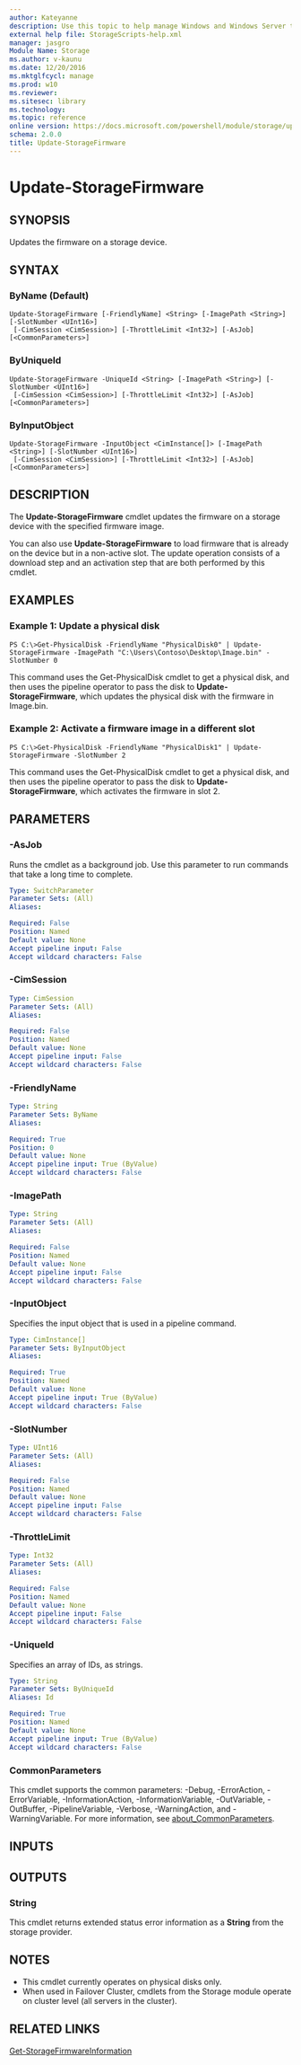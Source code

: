 ```yaml
---
author: Kateyanne
description: Use this topic to help manage Windows and Windows Server technologies with Windows PowerShell.
external help file: StorageScripts-help.xml
manager: jasgro
Module Name: Storage
ms.author: v-kaunu
ms.date: 12/20/2016
ms.mktglfcycl: manage
ms.prod: w10
ms.reviewer: 
ms.sitesec: library
ms.technology: 
ms.topic: reference
online version: https://docs.microsoft.com/powershell/module/storage/update-storagefirmware?view=windowsserver2019-ps&wt.mc_id=ps-gethelp
schema: 2.0.0
title: Update-StorageFirmware
---
```


# Update-StorageFirmware

## SYNOPSIS
Updates the firmware on a storage device.

## SYNTAX

### ByName (Default)
```
Update-StorageFirmware [-FriendlyName] <String> [-ImagePath <String>] [-SlotNumber <UInt16>]
 [-CimSession <CimSession>] [-ThrottleLimit <Int32>] [-AsJob] [<CommonParameters>]
```

### ByUniqueId
```
Update-StorageFirmware -UniqueId <String> [-ImagePath <String>] [-SlotNumber <UInt16>]
 [-CimSession <CimSession>] [-ThrottleLimit <Int32>] [-AsJob] [<CommonParameters>]
```

### ByInputObject
```
Update-StorageFirmware -InputObject <CimInstance[]> [-ImagePath <String>] [-SlotNumber <UInt16>]
 [-CimSession <CimSession>] [-ThrottleLimit <Int32>] [-AsJob] [<CommonParameters>]
```

## DESCRIPTION
The **Update-StorageFirmware** cmdlet updates the firmware on a storage device with the specified firmware image.

You can also use **Update-StorageFirmware** to load firmware that is already on the device but in a non-active slot.
The update operation consists of a download step and an activation step that are both performed by this cmdlet.

## EXAMPLES

### Example 1: Update a physical disk
```
PS C:\>Get-PhysicalDisk -FriendlyName "PhysicalDisk0" | Update-StorageFirmware -ImagePath "C:\Users\Contoso\Desktop\Image.bin" -SlotNumber 0
```

This command uses the Get-PhysicalDisk cmdlet to get a physical disk, and then uses the pipeline operator to pass the disk to **Update-StorageFirmware**, which updates the physical disk with the firmware in Image.bin.

### Example 2: Activate a firmware image in a different slot
```
PS C:\>Get-PhysicalDisk -FriendlyName "PhysicalDisk1" | Update-StorageFirmware -SlotNumber 2
```

This command uses the Get-PhysicalDisk cmdlet to get a physical disk, and then uses the pipeline operator to pass the disk to **Update-StorageFirmware**, which activates the firmware in slot 2.

## PARAMETERS

### -AsJob
Runs the cmdlet as a background job. Use this parameter to run commands that take a long time to complete.

```yaml
Type: SwitchParameter
Parameter Sets: (All)
Aliases:

Required: False
Position: Named
Default value: None
Accept pipeline input: False
Accept wildcard characters: False
```

### -CimSession


```yaml
Type: CimSession
Parameter Sets: (All)
Aliases:

Required: False
Position: Named
Default value: None
Accept pipeline input: False
Accept wildcard characters: False
```

### -FriendlyName


```yaml
Type: String
Parameter Sets: ByName
Aliases:

Required: True
Position: 0
Default value: None
Accept pipeline input: True (ByValue)
Accept wildcard characters: False
```

### -ImagePath


```yaml
Type: String
Parameter Sets: (All)
Aliases:

Required: False
Position: Named
Default value: None
Accept pipeline input: False
Accept wildcard characters: False
```

### -InputObject
Specifies the input object that is used in a pipeline command.

```yaml
Type: CimInstance[]
Parameter Sets: ByInputObject
Aliases:

Required: True
Position: Named
Default value: None
Accept pipeline input: True (ByValue)
Accept wildcard characters: False
```

### -SlotNumber


```yaml
Type: UInt16
Parameter Sets: (All)
Aliases:

Required: False
Position: Named
Default value: None
Accept pipeline input: False
Accept wildcard characters: False
```

### -ThrottleLimit


```yaml
Type: Int32
Parameter Sets: (All)
Aliases:

Required: False
Position: Named
Default value: None
Accept pipeline input: False
Accept wildcard characters: False
```

### -UniqueId
Specifies an array of IDs, as strings.

```yaml
Type: String
Parameter Sets: ByUniqueId
Aliases: Id

Required: True
Position: Named
Default value: None
Accept pipeline input: True (ByValue)
Accept wildcard characters: False
```

### CommonParameters
This cmdlet supports the common parameters: -Debug, -ErrorAction, -ErrorVariable, -InformationAction, -InformationVariable, -OutVariable, -OutBuffer, -PipelineVariable, -Verbose, -WarningAction, and -WarningVariable. For more information, see [about_CommonParameters](https://go.microsoft.com/fwlink/?LinkID=113216).

## INPUTS

## OUTPUTS

### String
This cmdlet returns extended status error information as a **String** from the storage provider.

## NOTES
* This cmdlet  currently operates on physical disks only.
* When used in Failover Cluster, cmdlets from the Storage module operate on cluster level (all servers in the cluster).

## RELATED LINKS

[Get-StorageFirmwareInformation](./Get-StorageFirmwareInformation.md)

